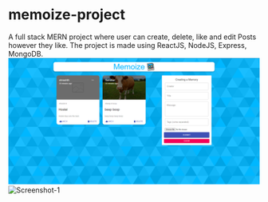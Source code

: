 # memoize-project
A full stack MERN project where user can create, delete, like and edit Posts however they like.
The project is made using ReactJS, NodeJS, Express, MongoDB.
![Screenshot-1](https://github.com/shoutingmonkey/memoize-project/blob/main/momoize-1.png)
![Screenshot-1](https://github.com/shoutingmonkey/memoize-project/blob/main/momoize-2.png)
